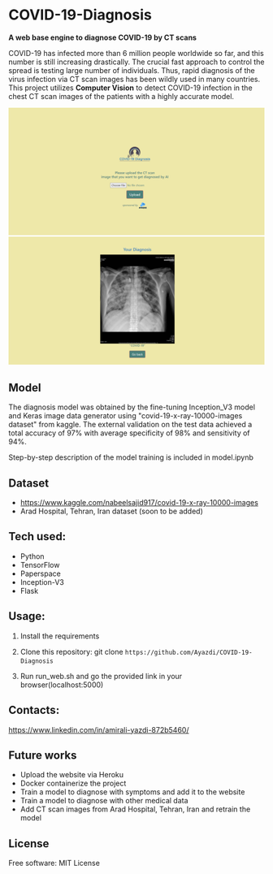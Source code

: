 # COVID-19-Diagnosis
**A web base engine to diagnose COVID-19 by CT scans**

COVID-19 has infected more than 6 million people worldwide so far, and this number is still increasing drastically. The crucial fast approach to control the spread is testing large number of individuals. Thus, rapid diagnosis of the virus infection via CT scan images has been wildly used in many countries. This project utilizes **Computer Vision** to detect COVID-19 infection in the chest CT scan images of the patients with a highly accurate model.

![screenshot](/screenshot_1.png)
![screenshot](/screenshot_2.png)

## Model
The diagnosis model was obtained by the fine-tuning Inception_V3 model and Keras image data generator using "covid-19-x-ray-10000-images dataset" from kaggle. The external validation on the test data achieved a total accuracy of 97% with average specificity of 98% and sensitivity of 94%.

Step-by-step description of the model training is included in model.ipynb

## Dataset

- https://www.kaggle.com/nabeelsajid917/covid-19-x-ray-10000-images
- Arad Hospital, Tehran, Iran dataset (soon to be added)


## Tech used:
- Python
- TensorFlow
- Paperspace
- Inception-V3
- Flask

## Usage:
1. Install the requirements

2. Clone this repository: git clone
`https://github.com/Ayazdi/COVID-19-Diagnosis`

3. Run run_web.sh and go the provided link in your browser(localhost:5000)


## Contacts:
https://www.linkedin.com/in/amirali-yazdi-872b5460/

## Future works
 - Upload the website via Heroku
 - Docker containerize the project
 - Train a model to diagnose with symptoms and add it to the website
 - Train a model to diagnose with other medical data
 - Add CT scan images from Arad Hospital, Tehran, Iran and retrain the model

## License
Free software: MIT License
